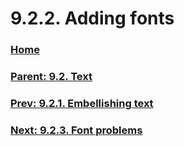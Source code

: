 # 9.2.2. Adding fonts

### [Home](./00-home.md)
### [Parent: 9.2. Text](./09-02-00-text.md)
### [Prev: 9.2.1. Embellishing text](./09-02-01-embellishing-text.md)
### [Next: 9.2.3. Font problems](./09-02-03-font-problems.md)
